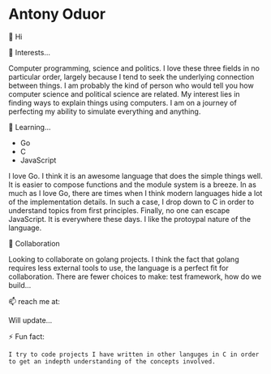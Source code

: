 # Antony Oduor

👋 Hi
  
👀 Interests...

Computer programming, science and politics. I love these three fields in no particular order, largely because I tend to seek the underlying connection between things. I am probably the kind of person who would tell you how
computer science and political science are related. My interest lies in finding ways to explain things using computers. I am on a journey of perfecting my ability to simulate everything and anything.

🌱 Learning...

  - Go
  - C
  - JavaScript

  I love Go. I think it is an awesome language that does the simple things well. It is easier to compose functions and the module system is a breeze. In as much as I love Go, there are times when I think modern languages hide a lot of the implementation details. In such a case, I drop down to C in order to understand topics from first principles. Finally, no one can escape JavaScript. It is everywhere these days. I like the protoypal nature of the language.
  
💞️ Collaboration

 Looking to collaborate on golang projects. I think the fact that golang requires less external tools to use, the language is a perfect fit for collaboration. There are fewer choices to make: test framework, how do we build...

📫 reach me at:

  Will update...
  
⚡ Fun fact: 

    I try to code projects I have written in other languges in C in order to get an indepth understanding of the concepts involved.
